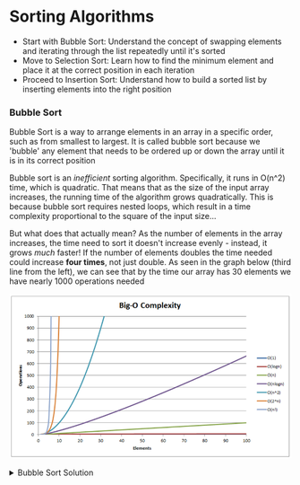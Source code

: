 # Sorting Algorithms

- Start with Bubble Sort: Understand the concept of swapping elements and iterating through the list repeatedly until it's sorted
- Move to Selection Sort: Learn how to find the minimum element and place it at the correct position in each iteration
- Proceed to Insertion Sort: Understand how to build a sorted list by inserting elements into the right position

### Bubble Sort

Bubble Sort is a way to arrange elements in an array in a specific order, such as from smallest to largest. It is called bubble sort because we 'bubble' any element that needs to be ordered up or down the array until it is in its correct position

Bubble sort is an _inefficient_ sorting algorithm. Specifically, it runs in O(n^2) time, which is quadratic. That means that as the size of the input array increases, the running time of the algorithm grows quadratically. This is because bubble sort requires nested loops, which result in a time complexity proportional to the square of the input size...

But what does that actually mean? As the number of elements in the array increases, the time need to sort it doesn't increase evenly - instead, it grows _much_ faster! If the number of elements doubles the time needed could increase **four times**, not just double. As seen in the graph below (third line from the left), we can see that by the time our array has 30 elements we have nearly 1000 operations needed

![image](../images/growth_rates.png)

<details>
  <summary>Bubble Sort Solution</summary>
  
```TypeScript
const bubbleSort = (arr: number[]): number[] => {
  for (let i = 0; i < arr.length; i++) {
    for (let j = 0; j < arr.length - i; j++) {
      let current = arr[j];
      let next = arr[j + 1];
      if (current > next) {
        arr[j] = next;
        arr[j + 1] = current;
      }
    }
  }
  return arr;
};
```

</details>

